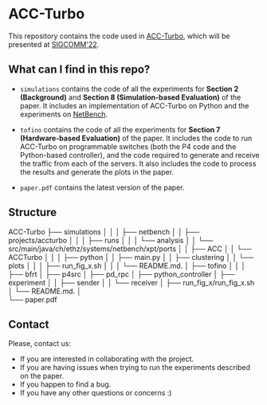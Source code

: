 # ACC-Turbo

This repository contains the code used in [ACC-Turbo](https://nsg.ee.ethz.ch/fileadmin/user_upload/ACC-Turbo.pdf), which will be presented at [SIGCOMM'22](https://conferences.sigcomm.org/sigcomm/2022/).

## What can I find in this repo?

* `simulations` contains the code of all the experiments for **Section 2 (Background)** and **Section 8 (Simulation-based Evaluation)** of the paper. It includes an implementation of ACC-Turbo on Python and the experiments on [NetBench](https://github.com/ndal-eth/netbench).

* `tofino` contains the code of all the experiments for **Section 7 (Hardware-based Evaluation)** of the paper. It includes the code to run ACC-Turbo on programmable switches (both the P4 code and the Python-based controller), and the code required to generate and receive the traffic from each of the servers. It also includes the code to process the results and generate the plots in the paper.

* `paper.pdf` contains the latest version of the paper.

## Structure

ACC-Turbo
├── simulations 
│   │
│   ├── netbench
│   │    ├── projects/accturbo
│   │    │   ├── runs
│   │    │   └── analysis
│   │    └── src/main/java/ch/ethz/systems/netbench/xpt/ports
│   │        ├── ACC
│   │        └── ACCTurbo
│   │
│   ├── python
│   │    ├── main.py
│   │    ├── clustering
│   │    └── plots
│   │
│   ├── run_fig_x.sh
│   │
│   └── README.md. 
│
├── tofino
│   │
│   ├── bfrt
│   ├── p4src
│   ├── pd_rpc
│   ├── python_controller
│   ├── experiment
│   │    ├── sender
│   │    └── receiver
│   ├── run_fig_x/run_fig_x.sh
│   └── README.md. 
│   
└── paper.pdf



 ## Contact

Please, contact us:
- If you are interested in collaborating with the project.
- If you are having issues when trying to run the experiments described on the paper.
- If you happen to find a bug.
- If you have any other questions or concerns :)
